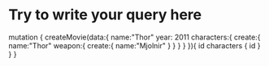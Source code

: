 # Try to write your query here
mutation {
  createMovie(data:{
    name:"Thor"
    year: 2011
    characters:{
      create:{
        name:"Thor"
        weapon:{
          create:{
            name:"Mjolnir"
          }
        }
      }
    }
  }){
    id
    characters {
      id
    }
  }
}

